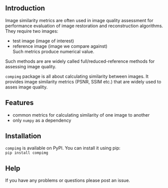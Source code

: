 ## Introduction  
Image similarity metrics are often used in image quality assessment for performance
evaluation of image restoration and reconstruction algorithms. They require two images:
 - test image (image of interest)
 - reference image (image we compare against)  
Such metrics produce numerical value.
 
Such methods are are widely called full/reduced-reference methods for 
assessing image quality.

`compimg` package is all about calculating similarity between images. 
It provides image similarity metrics (PSNR, SSIM etc.) that are widely used 
to asses image quality.

## Features  
- common metrics for calculating similarity of one image to another 
- only `numpy` as a dependency

## Installation
`compimg` is available on PyPI. You can install it using pip:  
`pip install compimg`

## Help
If you have any problems or questions please post an issue.